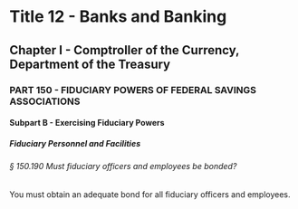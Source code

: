 
# Title 12 - Banks and Banking
## Chapter I - Comptroller of the Currency, Department of the Treasury
### PART 150 - FIDUCIARY POWERS OF FEDERAL SAVINGS ASSOCIATIONS
#### Subpart B - Exercising Fiduciary Powers
##### Fiduciary Personnel and Facilities
###### § 150.190 Must fiduciary officers and employees be bonded?

You must obtain an adequate bond for all fiduciary officers and employees.
